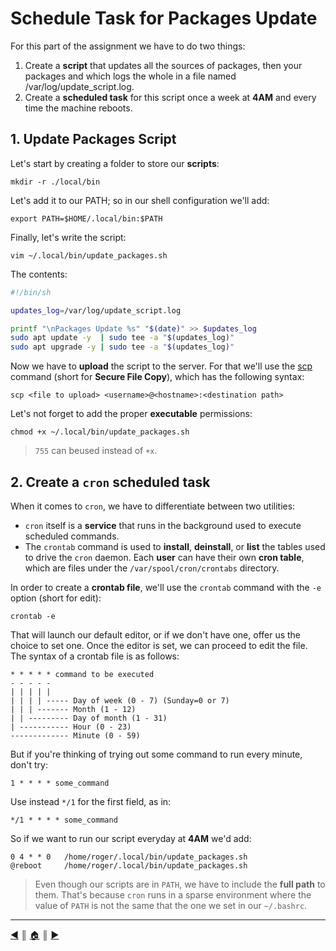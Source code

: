 # Schedule Task for Packages Update
For this part of the assignment we have to do two things:

1. Create a **script** that updates all the sources of packages, then your packages and which logs the whole in a file named /var/log/update_script.log. 
2. Create a **scheduled task** for this script once a week at **4AM** and every time the machine reboots.

## 1. Update Packages Script
Let's start by creating a folder to store our **scripts**:
```
mkdir -r ./local/bin
```

Let's add it to our PATH; so in our shell configuration we'll add:
```
export PATH=$HOME/.local/bin:$PATH
```

Finally, let's write the script:
```
vim ~/.local/bin/update_packages.sh
```

The contents:
```sh
#!/bin/sh

updates_log=/var/log/update_script.log

printf "\nPackages Update %s" "$(date)" >> $updates_log
sudo apt update -y	| sudo tee -a "$(updates_log)"
sudo apt upgrade -y	| sudo tee -a "$(updates_log)"
```

Now we have to **upload** the script to the server. For that we'll use the [scp](https://www.ssh.com/academy/ssh/scp) command (short for **Secure File Copy**), which has the following syntax:
```
scp <file to upload> <username>@<hostname>:<destination path>
```

Let's not forget to add the proper **executable** permissions:
```
chmod +x ~/.local/bin/update_packages.sh 
```

> `755` can beused instead of `+x`.

## 2. Create a `cron` scheduled task
When it comes to `cron`, we have to differentiate between two utilities:

* `cron` itself is a **service** that runs in the background used to execute scheduled commands.
* The `crontab` command is used to **install**, **deinstall**, or **list** the tables used to drive the `cron` daemon. Each **user** can have their own **cron table**, which are files under the `/var/spool/cron/crontabs` directory.

In order to create a **crontab file**, we'll use the `crontab` command with the `-e` option (short for edit):
```
crontab -e
```

That will launch our default editor, or if we don't have one, offer us the choice to set one. Once the editor is set, we can proceed to edit the file. The syntax of a crontab file is as follows:
```
* * * * * command to be executed
- - - - -
| | | | |
| | | | ----- Day of week (0 - 7) (Sunday=0 or 7)
| | | ------- Month (1 - 12)
| | --------- Day of month (1 - 31)
| ----------- Hour (0 - 23)
------------- Minute (0 - 59)
```

But if you're thinking of trying out some command to run every minute, don't try:
```
1 * * * * some_command
```

Use instead `*/1` for the first field, as in:
```
*/1 * * * * some_command
```

So if we want to run our script everyday at **4AM** we'd add:
```
0 4 * * 0	/home/roger/.local/bin/update_packages.sh
@reboot		/home/roger/.local/bin/update_packages.sh
```

> Even though our scripts are in `PATH`, we have to include the **full path** to them. That's because `cron` runs in a sparse environment where the value of `PATH` is not the same that the one we set in our `~/.bashrc`.

---
<!-- navigation links -->
[:arrow_backward:][back] ║ [:house:][home] ║ [:arrow_forward:][next]

[home]: ../README.md
[back]: ./stop_needless_services.md
[next]: ./monitor_crontab.md